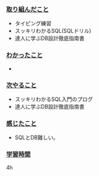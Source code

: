 ### <u>取り組んだこと</u>
- タイピング練習
- スッキリわかるSQL(SQLドリル)
- 達人に学ぶDB設計徹底指南書

### <u>わかったこと</u>
- 

### <u>次やること</u>
- スッキリわかるSQL入門のプログ
- 達人に学ぶDB設計徹底指南書

### <u>感じたこと</u>
- SQLとDB難しい。

### <u>学習時間</u>
4h
